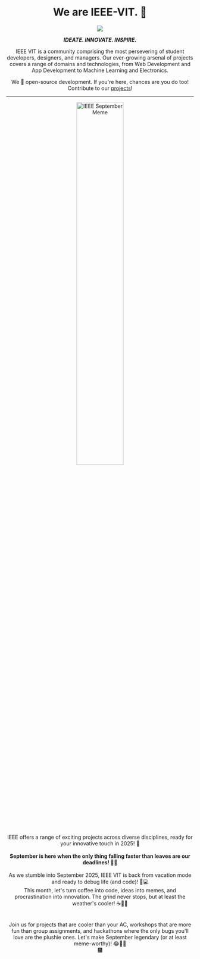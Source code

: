 <h1 align = "center">We are IEEE-VIT. 🚀</h1>
<p align="center">
  <img src="https://github.com/IEEE-VIT/.github/blob/main/profile/IEEE%20Space.png">
</p>

<p align="center">
  <b><i>IDEATE. INNOVATE. INSPIRE.</i></b>  
</p>

<p align="center">
  IEEE VIT is a community comprising the most persevering of student developers, designers, and managers. Our ever-growing arsenal of projects covers a range of domains and technologies, from Web Development and App Development to Machine Learning and Electronics. 
</p>

<p align="center">
  We 💙 open-source development. If you're here, chances are you do too! Contribute to our <a href="https://github.com/orgs/IEEE-VIT/repositories">projects</a>!  
</p>

---

<div align="center">
  <img src="https://github.com/raptor7197/.github/blob/main/profile/september.jpg" alt="IEEE September Meme" style="width: 50%; height: auto;">
  <br><br>IEEE offers a range of exciting projects across diverse disciplines, ready for your innovative touch in 2025! 🥳
</div>

<div align="center">
<br>
<b>September is here when the only thing falling faster than leaves are our deadlines! 🍂😅</b>
</div>

<div align="center">
  <br>
  As we stumble into September 2025, IEEE VIT is back from vacation mode and ready to debug life (and code)! 🐞💻<br>
  This month, let's turn coffee into code, ideas into memes, and procrastination into innovation. The grind never stops, but at least the weather's cooler! ☕🍁🚀
</div>

<div align="center">
  <br>
  <br>Join us for projects that are cooler than your AC, workshops that are more fun than group assignments, and hackathons where the only bugs you'll love are the plushie ones. Let's make September legendary (or at least meme-worthy)! 😂🌰💡
</div>

<div align="center">
  <a href="https://www.youtube.com/watch?v=ZaI2IlHwmgQ" target="_blank">🎆</a>
</div>
